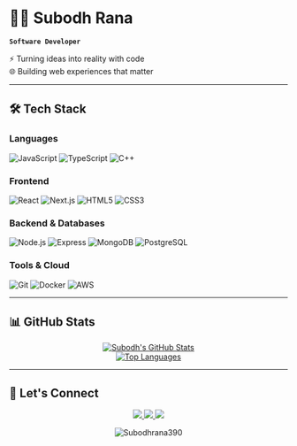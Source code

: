 # 👨‍💻 Subodh Rana  
**`Software Developer`**  

⚡ Turning ideas into reality with code  
🌐 Building web experiences that matter  

---

## 🛠️ Tech Stack  

### **Languages**  
![JavaScript](https://img.shields.io/badge/-JavaScript-F7DF1E?style=flat&logo=javascript&logoColor=black)
![TypeScript](https://img.shields.io/badge/-TypeScript-3178C6?style=flat&logo=typescript&logoColor=white)
![C++](https://img.shields.io/badge/-C++-00599C?style=flat&logo=c%2B%2B&logoColor=white)

### **Frontend**  
![React](https://img.shields.io/badge/-React-61DAFB?style=flat&logo=react&logoColor=black)
![Next.js](https://img.shields.io/badge/-Next.js-000000?style=flat&logo=next.js&logoColor=white)
![HTML5](https://img.shields.io/badge/-HTML5-E34F26?style=flat&logo=html5&logoColor=white)
![CSS3](https://img.shields.io/badge/-CSS3-1572B6?style=flat&logo=css3&logoColor=white)

### **Backend & Databases**  
![Node.js](https://img.shields.io/badge/-Node.js-339933?style=flat&logo=node.js&logoColor=white)
![Express](https://img.shields.io/badge/-Express-000000?style=flat&logo=express&logoColor=white)
![MongoDB](https://img.shields.io/badge/-MongoDB-47A248?style=flat&logo=mongodb&logoColor=white)
![PostgreSQL](https://img.shields.io/badge/-PostgreSQL-4169E1?style=flat&logo=postgresql&logoColor=white)

### **Tools & Cloud**  
![Git](https://img.shields.io/badge/-Git-F05032?style=flat&logo=git&logoColor=white)
![Docker](https://img.shields.io/badge/-Docker-2496ED?style=flat&logo=docker&logoColor=white)
![AWS](https://img.shields.io/badge/-AWS-232F3E?style=flat&logo=amazon-aws&logoColor=white)

---

## 📊 GitHub Stats  

<div align="center">
  
[![Subodh's GitHub Stats](https://github-readme-stats.vercel.app/api?username=Subodhrana390&show_icons=true&theme=radical&hide_border=true)](https://github.com/Subodhrana390)  
[![Top Languages](https://github-readme-stats.vercel.app/api/top-langs/?username=Subodhrana390&layout=compact&theme=radical&hide_border=true)](https://github.com/Subodhrana390)  

</div>

---

## 🔗 Let's Connect  

<p align="center">
  <a href="mailto:subodhrana390@gmail.com">
    <img src="https://img.shields.io/badge/Gmail-D14836?style=for-the-badge&logo=gmail&logoColor=white" />
  </a>
  <a href="https://linkedin.com/in/subodhrana390">
    <img src="https://img.shields.io/badge/LinkedIn-0077B5?style=for-the-badge&logo=linkedin&logoColor=white" />
  </a>
  <a href="https://twitter.com/SubodhRana390">
    <img src="https://img.shields.io/badge/Twitter-1DA1F2?style=for-the-badge&logo=twitter&logoColor=white" />
  </a>
</p>

<p align="center"> 
  <img src="https://komarev.com/ghpvc/?username=Subodhrana390&label=Profile%20views&color=0e75b6&style=flat" alt="Subodhrana390" /> 
</p>
